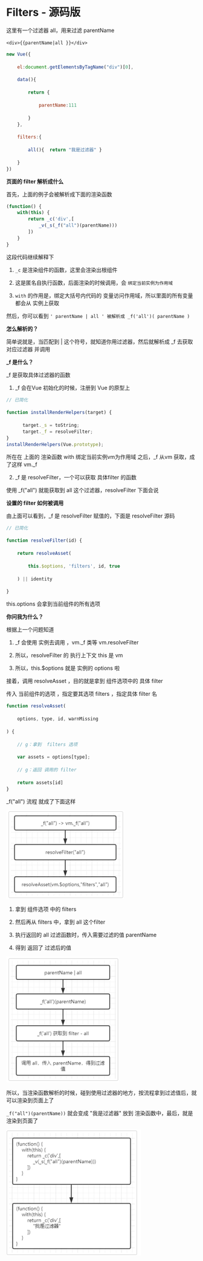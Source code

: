 # Filters - 源码版

这里有一个过滤器 all，用来过滤 parentName 

`<div>{{parentName|all }}</div>`

```js
new Vue({    

    el:document.getElementsByTagName("div")[0],

    data(){        

        return {            

            parentName:111

        }
    },    

    filters:{

        all(){  return "我是过滤器" }

    }
})
```

**页面的 filter 解析成什么**

首先，上面的例子会被解析成下面的渲染函数

```js
(function() {      
    with(this) {            
        return _c('div',[                
            _v(_s(_f("all")(parentName)))            
        ])      
    }
}
```

这段代码继续解释下

1. `_c` 是渲染组件的函数，这里会渲染出根组件

2. 这是匿名自执行函数，后面渲染的时候调用，会 `绑定当前实例为作用域`

3. `with` 的作用是，绑定大括号内代码的 变量访问作用域，所以里面的所有变量都会从 实例上获取

然后，你可以看到 `' parentName | all ' 被解析成 _f('all')( parentName )`

**怎么解析的？**

简单说就是，当匹配到 | 这个符号，就知道你用过滤器，然后就解析成 _f 去获取对应过滤器 并调用

**_f 是什么？**

_f 是获取具体过滤器的函数

1. _f 会在Vue 初始化的时候，注册到 Vue 的原型上

```js
// 已简化

function installRenderHelpers(target) {

      target._s = toString;
      target._f = resolveFilter;
}
installRenderHelpers(Vue.prototype);
```

所在在 上面的 渲染函数 with 绑定当前实例vm为作用域 之后，_f 从vm 获取，成了这样 vm._f 



2. _f 是 resolveFilter，一个可以获取 具体filter 的函数

使用 _f("all") 就能获取到 all 这个过滤器，resolveFilter 下面会说

**设置的 filter 如何被调用**

由上面可以看到，_f 是 resolveFilter 赋值的，下面是 resolveFilter 源码

```js
// 已简化

function resolveFilter(id) {    

    return resolveAsset(

        this.$options, 'filters', id, true

    ) || identity

}
```

this.options 会拿到当前组件的所有选项

**你问我为什么？**

根据上一个问题知道

1. _f  会使用 实例去调用 ，vm._f  类等 vm.resolveFilter

2. 所以，resolveFilter 的 执行上下文 this 是 vm

3. 所以，this.$options 就是 实例的 options 啦

接着，调用 resolveAsset ，目的就是拿到 组件选项中的 具体 filter

传入 当前组件的选项 ，指定要其选项 filters ，指定具体 filter 名 

```js
function resolveAsset( 

    options, type, id, warnMissing

) {      

    // g：拿到  filters 选项

    var assets = options[type];      

    // g：返回 调用的 filter

    return assets[id]
}

```

_f("all") 流程 就成了下面这样

![m7](./m7.png)

1. 拿到 组件选项 中的 filters

2. 然后再从 filters 中，拿到 all 这个filter

3. 执行返回的 all 过滤函数时，传入需要过滤的值 parentName

4. 得到 返回了 过滤后的值

![m8](./m8.png)

所以，当渲染函数解析的时候，碰到使用过滤器的地方，按流程拿到过滤值后，就可以渲染到页面上了

`_f("all")(parentName))` 就会变成 "我是过滤器" 放到 渲染函数中，最后，就是渲染到页面了

![m9](./m9.png)
